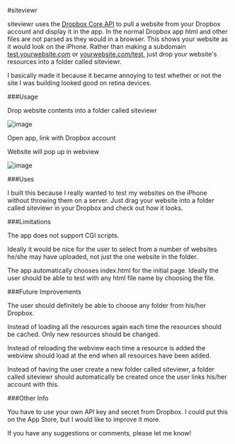 #siteviewr
    
siteviewr uses the [Dropbox Core API](https://www.dropbox.com/developers/core) to pull a website from your Dropbox account and display it in the app. In the normal Dropbox app html and other files are not parsed as they would in a browser. This shows your website as it would look on the iPhone. Rather than making a subdomain [test.yourwebsite.com](test.yourwebsite.com) or [yourwebsite.com/test](yourwebsite.com/test), just drop your website's resources into a folder called siteviewr.

I basically made it because it became annoying to test whether or not the site I was building looked good on retina devices. 

###Usage

Drop website contents into a folder called siteviewr

![image](http://differentialapps.com/images/siteviewr.jpg)

Open app, link with Dropbox account

Website will pop up in webview

![image](http://differentialapps.com/images/example.png)

###Uses

I built this because I really wanted to test my websites on the iPhone without throwing them on a server. Just drag your website into a folder called siteviewr in your Dropbox and check out how it looks. 

###Limitations

The app does not support CGI scripts. 

Ideally it would be nice for the user to select from a number of websites he/she may have uploaded, not just the one website in the folder. 

The app automatically chooses index.html for the initial page. Ideally the user should be able to test with any html file name by choosing the file.  

###Future Improvements

The user should definitely be able to choose any folder from his/her Dropbox. 

Instead of loading all the resources again each time the resources should be cached. Only new resources should be changed. 

Instead of reloading the webview each time a resource is added the webview should load at the end when all resources have been added.

Instead of having the user create a new folder called siteviewr, a folder called siteviewr should automatically be created once the user links his/her account with this.

###Other Info

You have to use your own API key and secret from Dropbox. I could put this on the App Store, but I would like to improve it more. 

If you have any suggestions or comments, please let me know!
